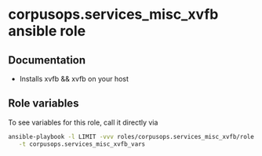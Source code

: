 # corpusops.services_misc_xvfb ansible role
## Documentation

- Installs xvfb && xvfb on your host

## Role variables
To see variables for this role, call it directly via
```bash
ansible-playbook -l LIMIT -vvv roles/corpusops.services_misc_xvfb/role.yml \
   -t corpusops.services_misc_xvfb_vars
```
